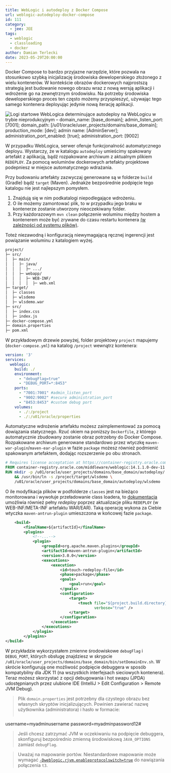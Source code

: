 ```yaml
---
title: WebLogic i autodeploy z Docker Compose
url: weblogic-autodeploy-docker-compose
id: 111
category:
  - jee: JEE
tags:
  - weblogic
  - classloading
  - docker
author: Damian Terlecki
date: 2023-05-29T20:00:00
---
```


Docker Compose to bardzo przyjazne narzędzie, które pozwala na stosunkowo szybką inicjalizację środowiska deweloperskiego
złożonego z wielu kontenerów. W kontekście obrazów dockerowych najprostszą strategią jest budowanie nowego obrazu wraz 
z nową wersją aplikacji i wdrożenie go na zewnętrznym środowisku. Na potrzeby środowiska deweloperskiego proces ten często możemy przyspieszyć,
używając tego samego kontenera deployując jedynie nową iterację aplikacji.

<img src="/img/hq/wls-autodeploy-project-tree.png" title='Logi startowe WebLogica determinujące autodeploy na WebLogicu w trybie nieprodukcyjnym' alt='Logi startowe WebLogica determinujące autodeploy na WebLogicu w trybie nieprodukcyjnym – domain_name: [base_domain]; admin_listen_port: [7001]; domain_path: [/u01/oracle/user_projects/domains/base_domain]; production_mode: [dev]; admin name: [AdminServer]; administration_port_enabled: [true]; administration_port: [9002]'>

W przypadku WebLogica, serwer oferuje funkcjonalność automatycznego deployu. Wystarczy, że w katalogu `autodeploy` umieścimy
spakowany artefakt z aplikacją, bądź rozpakowane archiwum z aktualnym plikiem `REDEPLOY`.
Za pomocą woluminów dockerowych artefakty projektowe podepniesz w miejsce automatycznego wdrażania.

Przy budowaniu artefakty zazwyczaj generowane są w folderze `build` (Gradle) bądź `target` (Maven).
Jednakże bezpośrednie podpięcie tego katalogu nie jest najlepszym pomysłem. 
1. Znajdują się w nim podkatalogi niepodlegające wdrożeniu.
2. O ile możemy zamontować plik, to w przypadku jego braku w kontenerze zostanie utworzony nieoczekiwany folder.
3. Przy każdorazowym `mvn clean`
połączenie woluminu między hostem a kontenerem może być zrywane do czasu restartu kontenera [(w zależności od systemu plików)](https://pawitp.medium.com/syncing-host-and-container-users-in-docker-39337eff0094).

Toteż niezawodną i konfiguracją niewymagającą ręcznej ingerencji jest powiązanie woluminu z katalogiem wyżej.

```bash
project/
├─ src/
│  ├─ main/
│  │  ├─ java/
│  │  │  ├─ .../
│  │  ├─ webapp/
│  │  │  ├─ WEB-INF/
│  │  │  │  ├─ web.xml
├─ target/
│  ├─ classes
│  ├─ wlsdemo
│  ├─ wlsdemo.war
├─ src/
│  ├─ index.css
│  ├─ index.js
├─ docker-compose.yml
├─ domain.properties
├─ pom.xml
```

W przykładowym drzewie powyżej, folder projektowy `project` mapujemy (`docker-compose.yml`) na katalog `/project` wewnątrz kontenera:

```yaml
version: '3'
services:
  weblogic:
    build: ./
    environment:
      - "debugFlag=true"
      - "DEBUG_PORT=*:8453"
    ports:
      - "7001:7001" #admin_listen_port
      - "9002:9002" #secure administration_port
      - "8453:8453" #custom debug port
    volumes:
      - ./:/project
      - ./:/u01/oracle/properties
```

Automatyczne wdrożenie artefaktu możesz zaimplementować za pomocą dowiązania statycznego.
Rzuć okiem na poniższy `Dockerfile`, z którego automatycznie zbudowany zostanie obraz potrzebny do Docker Compose.
Rozpakowane archiwum generowane standardowo przez wtyczkę `maven-war-plugin`/`maven-ear-plugin` w fazie `package` możesz również podmienić spakowanym artefaktem,
dodając rozszerzenie po obu stronach.

```Dockerfile
# Requires license acceptation at https://container-registry.oracle.com/ Middleware > WebLogic
FROM container-registry.oracle.com/middleware/weblogic:14.1.1.0-dev-11
RUN mkdir -p /u01/oracle/user_projects/domains/base_domain/autodeploy/ \
    && /usr/bin/ln -s /project/target/wlsdemo \
    /u01/oracle/user_projects/domains/base_domain/autodeploy/wlsdemo
```

O ile modyfikacja plików w podfolderze `classes` jest na bieżąco monitorowana i wywołuje przeładowanie class loadera, to [dokumentacja](https://docs.oracle.com/en/middleware/standalone/weblogic-server/14.1.1.0/depgd/autodeploy.html)
umożliwia również pełny *redeploy* poprzez aktualizacje pliku `REDEPLOY` (w WEB-INF/META-INF artefaktu WAR/EAR).
Taką operację wykona za Ciebie wtyczka `maven-antrun-plugin` umieszczona w końcowej fazie `package`.


```xml
    <build>
        <finalName>${artifactId}</finalName>
        <plugins>
            <!--...-->
            <plugin>
                <groupId>org.apache.maven.plugins</groupId>
                <artifactId>maven-antrun-plugin</artifactId>
                <version>3.0.0</version>
                <executions>
                    <execution>
                        <id>touch-redeploy-file</id>
                        <phase>package</phase>
                        <goals>
                            <goal>run</goal>
                        </goals>
                        <configuration>
                            <target>
                                <touch file="${project.build.directory}/${project.artifactId}/WEB-INF/REDEPLOY"
                                       verbose="true" />
                            </target>
                        </configuration>
                    </execution>
                </executions>
            </plugin>
        </plugins>
</build>
```

W przykładzie wykorzystałem zmienne środowiskowe `debugFlag` i `DEBUG_PORT`, których obsługę znajdziesz w skrypcie
`/u01/oracle/user_projects/domains/base_domain/bin/setDomainEnv.sh`. W skrócie konfigurują one możliwość podpięcie debuggera
w sposób kompatybilny dla JDK 11 (na wszystkich interfejsach sieciowych kontenera).
Teraz możesz skorzystać z opcji debugowania i hot swapu (JPDA) udostępnianych przez ulubione IDE (IntelliJ > Edit Configuration > Remote JVM Debug).


> Plik `domain.properties` jest potrzebny dla czystego obrazu bez własnych skryptów inicjalizujących. Powinien zawierać nazwę użytkownika (administratora) i hasło w formacie:
> ```properties
username=myadminusername
password=myadminpassword12#

> Jeśli chcesz zatrzymać JVM w oczekiwaniu na podpięcie debuggera, skonfiguruj bezpośrednio zmienną środowiskową `JAVA_OPTIONS` zamiast `debugFlag`.

> Uważaj na mapowanie portów. Niestandardowe mapowanie może wymagać [`-Dweblogic.rjvm.enableprotocolswitch=true`](https://github.com/oracle/docker-images/issues/575#issuecomment-763709171) do nawiązania połączenia `t3`.
